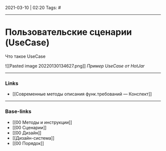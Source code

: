 2021-03-10 | 02:20
Tags: #
___

# Пользовательские сценарии (UseCase)
Что такое UseCase


![[Pasted image 20220130134627.png]]
*Пример UseCase от HotJar*

___
### Links
- [[Современные методы описания функ.требований — Конспект]]

___
### Base-links
- [[00 Методы и инструкции]]
- [[00 Сценарии]]
- [[00 Дизайн]]
- [[Дизайн-система]]
- [[00 Порядок]]

